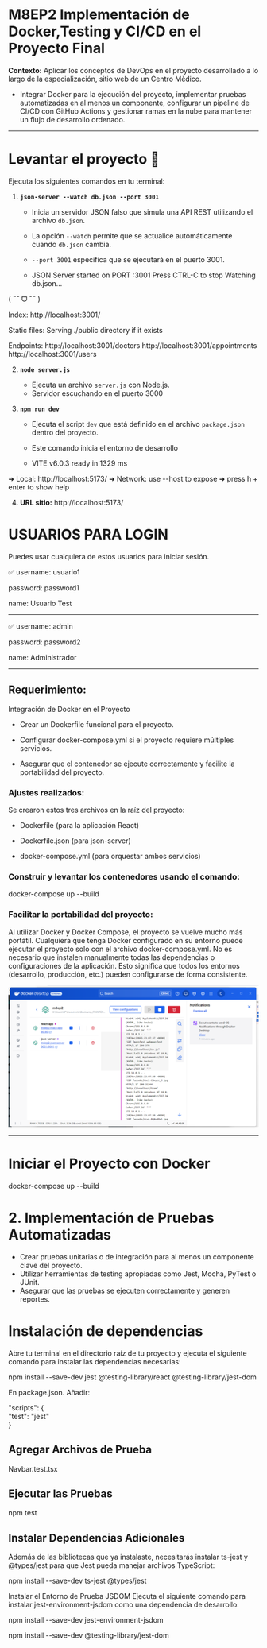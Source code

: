 # M8EP2 Implementación de Docker,Testing y CI/CD en el Proyecto Final

**Contexto:**
Aplicar los conceptos de DevOps en el proyecto desarrollado a lo largo de la especialización, sitio web de un Centro Mèdico.
- Integrar Docker para la ejecución del proyecto, implementar pruebas automatizadas en al menos un componente, configurar un
pipeline de CI/CD con GitHub Actions y gestionar ramas en la nube para mantener un flujo de
desarrollo ordenado.
___________________________________________________________________________





#  Levantar el proyecto  🚀
 Ejecuta los siguientes comandos en tu terminal:


1. **`json-server --watch db.json --port 3001`**  
   - Inicia un servidor JSON falso que simula una API REST utilizando el archivo `db.json`.
   - La opción `--watch` permite que se actualice automáticamente cuando `db.json` cambia.
   - `--port 3001` especifica que se ejecutará en el puerto 3001.

   - JSON Server started on PORT :3001
Press CTRL-C to stop
Watching db.json...

( ˶ˆ ᗜ ˆ˵ )

Index:
http://localhost:3001/

Static files:
Serving ./public directory if it exists

Endpoints:
http://localhost:3001/doctors
http://localhost:3001/appointments
http://localhost:3001/users

2. **`node server.js`**  
   - Ejecuta un archivo `server.js` con Node.js.
   - Servidor escuchando en el puerto 3000

3. **`npm run dev`**  
   - Ejecuta el script `dev` que está definido en el archivo `package.json` dentro del proyecto.
   - Este comando inicia el entorno de desarrollo 

   -   VITE v6.0.3  ready in 1329 ms

  ➜  Local:   http://localhost:5173/
  ➜  Network: use --host to expose
  ➜  press h + enter to show help

4. **URL sitio:**
 http://localhost:5173/
 
 
 
 
# USUARIOS PARA LOGIN
Puedes usar cualquiera de estos usuarios para iniciar sesión.

✅ username: usuario1

password: password1

name: Usuario Test
_______________________

✅ username: admin

password: password2

name: Administrador

__________________________________________________

## Requerimiento:
Integración de Docker en el Proyecto 
- Crear un Dockerfile funcional para el proyecto.

- Configurar docker-compose.yml si el proyecto requiere múltiples servicios.

- Asegurar que el contenedor se ejecute correctamente y facilite la portabilidad del
proyecto.



### Ajustes realizados:

Se crearon estos tres archivos en la raíz del proyecto:
- Dockerfile (para la aplicación React)

- Dockerfile.json (para json-server)

- docker-compose.yml (para orquestar ambos servicios)

### Construir y levantar los contenedores usando el comando:
docker-compose up --build  

###  Facilitar la portabilidad del proyecto:

Al utilizar Docker y Docker Compose, el proyecto se vuelve mucho más portátil. Cualquiera que tenga Docker configurado en su entorno puede ejecutar el proyecto solo con el archivo docker-compose.yml. No es necesario que instalen manualmente todas las dependencias o configuraciones de la aplicación.
Esto significa que todos los entornos (desarrollo, producción, etc.) pueden configurarse de forma consistente.

![docker desktop](src/assets/dockerdesk.png)


__________________________________________________________

# Iniciar el Proyecto con Docker

docker-compose up --build


# 2. Implementación de Pruebas Automatizadas
- Crear pruebas unitarias o de integración para al menos un componente clave del
proyecto.
- Utilizar herramientas de testing apropiadas como Jest, Mocha, PyTest o JUnit.
- Asegurar que las pruebas se ejecuten correctamente y generen reportes.

# Instalación de dependencias
Abre tu terminal en el directorio raíz de tu proyecto y ejecuta el siguiente comando para instalar las dependencias necesarias:

npm install --save-dev jest @testing-library/react @testing-library/jest-dom  

En package.json. Añadir:

"scripts": {  
    "test": "jest"  
}  
 ## Agregar Archivos de Prueba
 Navbar.test.tsx  

## Ejecutar las Pruebas

npm test  

## Instalar Dependencias Adicionales
Además de las bibliotecas que ya instalaste, necesitarás instalar ts-jest y @types/jest para que Jest pueda manejar archivos TypeScript:

npm install --save-dev ts-jest @types/jest  

Instalar el Entorno de Prueba JSDOM
Ejecuta el siguiente comando para instalar jest-environment-jsdom como una dependencia de desarrollo:

npm install --save-dev jest-environment-jsdom  

npm install --save-dev @testing-library/jest-dom